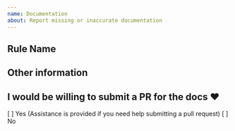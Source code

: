 ```yaml
---
name: Documentation
about: Report missing or inaccurate documentation
---
```


## Rule Name

<!-- The name of the rule, e.g. no-typed-global-store -->

## Other information

## I would be willing to submit a PR for the docs :heart:

[ ] Yes (Assistance is provided if you need help submitting a pull request)
[ ] No
